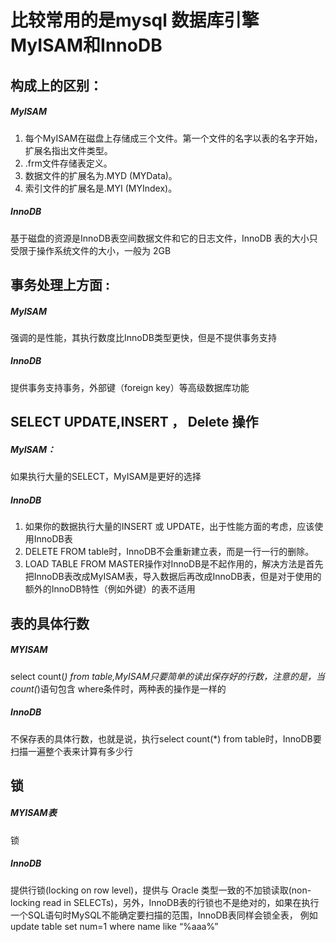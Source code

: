 # 比较常用的是mysql 数据库引擎 MyISAM和InnoDB

## 构成上的区别： 

##### MyISAM
1. 每个MyISAM在磁盘上存储成三个文件。第一个文件的名字以表的名字开始，扩展名指出文件类型。
2. .frm文件存储表定义。
3. 数据文件的扩展名为.MYD (MYData)。
4. 索引文件的扩展名是.MYI (MYIndex)。

##### InnoDB
基于磁盘的资源是InnoDB表空间数据文件和它的日志文件，InnoDB 表的大小只受限于操作系统文件的大小，一般为 2GB
  

## 事务处理上方面 : 

##### MyISAM
强调的是性能，其执行数度比InnoDB类型更快，但是不提供事务支持

#####  InnoDB
提供事务支持事务，外部键（foreign key）等高级数据库功能
  

##  SELECT   UPDATE,INSERT ， Delete 操作 

##### MyISAM：
如果执行大量的SELECT，MyISAM是更好的选择

##### InnoDB
1. 如果你的数据执行大量的INSERT 或 UPDATE，出于性能方面的考虑，应该使用InnoDB表
2. DELETE   FROM table时，InnoDB不会重新建立表，而是一行一行的删除。
3. LOAD   TABLE FROM MASTER操作对InnoDB是不起作用的，解决方法是首先把InnoDB表改成MyISAM表，导入数据后再改成InnoDB表，但是对于使用的额外的InnoDB特性（例如外键）的表不适用


## 表的具体行数 
##### MYISAM
select count(*) from table,MyISAM只要简单的读出保存好的行数，注意的是，当count(*)语句包含   where条件时，两种表的操作是一样的

##### InnoDB 
不保存表的具体行数，也就是说，执行select count(*) from table时，InnoDB要扫描一遍整个表来计算有多少行

  
## 锁 

##### MYISAM表
锁

##### InnoDB
提供行锁(locking on row level)，提供与 Oracle 类型一致的不加锁读取(non-locking read in SELECTs)，另外，InnoDB表的行锁也不是绝对的，如果在执行一个SQL语句时MySQL不能确定要扫描的范围，InnoDB表同样会锁全表， 例如update table set num=1 where name like “%aaa%”
